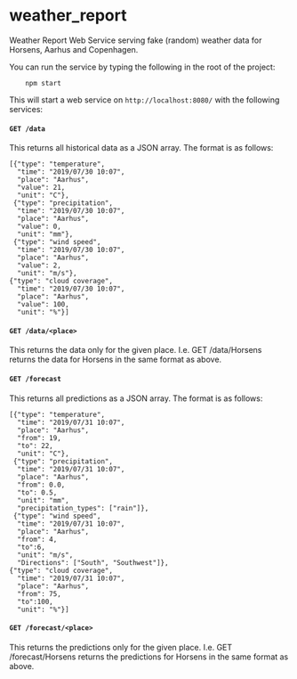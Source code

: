 # weather_report
Weather Report Web Service serving fake (random) weather data for Horsens, Aarhus and Copenhagen.

You can run the service by typing the following in the root of the project:
```
	npm start
  ```
This will start a web service on `http://localhost:8080/` with the following services:

#### `GET /data`

This returns all historical data as a JSON array. The format is as follows:
```
[{"type": "temperature",
  "time": "2019/07/30 10:07",
  "place": "Aarhus",
  "value": 21,
  "unit": "C"},
 {"type": "precipitation",
  "time": "2019/07/30 10:07",
  "place": "Aarhus",
  "value": 0,
  "unit": "mm"},
 {"type": "wind speed",
  "time": "2019/07/30 10:07",
  "place": "Aarhus",
  "value": 2,
  "unit": "m/s"},
{"type": "cloud coverage",
  "time": "2019/07/30 10:07",
  "place": "Aarhus",
  "value": 100,
  "unit": "%"}]
  ```

#### `GET /data/<place>`
This returns the data only for the given place. I.e. GET /data/Horsens returns the data for Horsens in the same format as above.

#### `GET /forecast`

This returns all predictions as a JSON array. The format is as follows:
```
[{"type": "temperature",
  "time": "2019/07/31 10:07",
  "place": "Aarhus",
  "from": 19,
  "to": 22,
  "unit": "C"},
 {"type": "precipitation",
  "time": "2019/07/31 10:07",
  "place": "Aarhus",
  "from": 0.0,
  "to": 0.5,
  "unit": "mm",
  "precipitation_types": ["rain"]},
 {"type": "wind speed",
  "time": "2019/07/31 10:07",
  "place": "Aarhus",
  "from": 4,
  "to":6,
  "unit": "m/s",
  "Directions": ["South", "Southwest"]},
{"type": "cloud coverage",
  "time": "2019/07/31 10:07",
  "place": "Aarhus",
  "from": 75,
  "to":100,
  "unit": "%"}]
  ```

#### `GET /forecast/<place>`
This returns the predictions only for the given place. I.e. GET /forecast/Horsens returns the predictions for Horsens in the same format as above.
